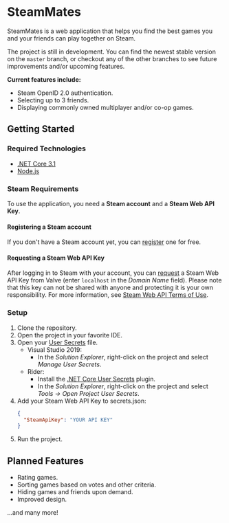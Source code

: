 # SteamMates

SteamMates is a web application that helps you find the best games you and your friends can play together on Steam.

The project is still in development. You can find the newest stable version on the `master` branch, or checkout any of the other branches to see future improvements and/or upcoming features.

**Current features include:**
* Steam OpenID 2.0 authentication.
* Selecting up to 3 friends.
* Displaying commonly owned multiplayer and/or co-op games.

## Getting Started

### Required Technologies
* [.NET Core 3.1](https://dotnet.microsoft.com/download/dotnet-core/3.1)
* [Node.js](https://nodejs.org/en/)

### Steam Requirements

To use the application, you need a **Steam account** and a **Steam Web API Key**.

#### Registering a Steam account

If you don't have a Steam account yet, you can [register](https://store.steampowered.com/join) one for free.

#### Requesting a Steam Web API Key

After logging in to Steam with your account, you can [request](https://steamcommunity.com/dev/apikey) a Steam Web API Key from Valve (enter `localhost` in the _Domain Name_ field). Please note that this key can not be shared with anyone and protecting it is your own responsibility. For more information, see [Steam Web API Terms of Use](https://steamcommunity.com/dev/apiterms).

### Setup

1. Clone the repository.
2. Open the project in your favorite IDE.
3. Open your [User Secrets](https://docs.microsoft.com/en-us/aspnet/core/security/app-secrets) file.
    * Visual Studio 2019:
        * In the _Solution Explorer_, right-click on the project and select _Manage User Secrets_.
    * Rider:
        * Install the [.NET Core User Secrets](https://plugins.jetbrains.com/plugin/10183--net-core-user-secrets) plugin.
        * In the _Solution Explorer_, right-click on the project and select _Tools -> Open Project User Secrets_.
4. Add your Steam Web API Key to secrets.json:
    ```json
    {
      "SteamApiKey": "YOUR API KEY"
    }
    ```
5. Run the project.

## Planned Features
* Rating games.
* Sorting games based on votes and other criteria.
* Hiding games and friends upon demand.
* Improved design.

...and many more!
